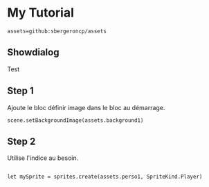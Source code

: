 # My Tutorial

```package
assets=github:sbergeroncp/assets
```

## Showdialog 

Test

## Step 1

Ajoute le bloc définir image dans le bloc au démarrage.

```blocks
scene.setBackgroundImage(assets.background1)

```

## Step 2

Utilise l'indice au besoin.

```blocks

let mySprite = sprites.create(assets.perso1, SpriteKind.Player)

```


